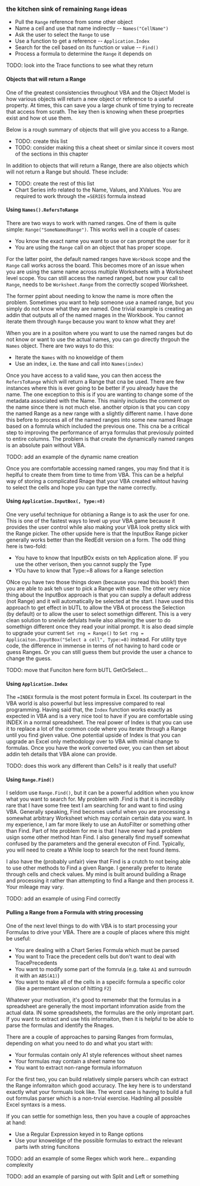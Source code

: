 ### the kitchen sink of remaining `Range` ideas

* Pull the `Range` reference from some other object
* Name a cell and use that name indirectly -- `Names("CellName")`
* Ask the user to select the `Range` to use
* Use a function to get a reference -- `Application.Index`
* Search for the cell based on its function or value -- `Find()`
* Process a formula to determine the `Range` it depends on

TODO: look into the Trace functions to see what they return

#### Objects that will return a Range

One of the greatest consistencies throughout VBA and the Object Model is how various objects will return a new object or reference to a useful property.  At times, this can save you a large chunk of time trying to recreate that access from scrath.  The key then is knowing when these proeprties exist and how ot use them.

Below is a rough summary of objects that will give you access to a Range.

* TODO: create this list
* TODO: consider making this a cheat sheet or similar since it covers most of the sections in this chapter

In addition to objects that will return a Range, there are also objects which will not return a Range but should.  These include:

* TODO: create the rest of this list
* Chart Series info related to the Name, Values, and XValues.  You are required to work through the `=SERIES` formula instead

#### Using `Names().RefersToRange`

There are two ways to work with named ranges.  One of them is quite simple: `Range("SomeNamedRange")`.  This works well in a couple of cases:

* You know the exact name you want to use or can prompt the user for it
* You are using the `Range` call on an object that has proper scope.  

For the latter point, the default named ranges have `Workbook` scope and the `Range` call works across the board.  This becomes more of an issue when you are using the same name across multiple Worksheets with a Worksheet level scope.  You can still access the named ranged, but now your call to `Range`, needs to be `Worksheet.Range` from the correctly scoped Worksheet.

The former ppint about needing to know the name is more often the problem.  Sometimes you want to help someone use a named range, but you simply do not know what they are named.  One trivial example is creating an addin that outputs all of the named rnages in the Workbook.  You cannot iterate them through `Range` because you want to know what they are!

When you are in a posiiton where you want to use the named ranges but do not know or want to use the actual names, you can go directly thrgouh the `Names` object.  There are two ways to do this:

* Iterate the `Names` with no knoweldge of them
* Use an index, i.e. the `Name` and call into `Names(index)`

Once you have access to a valid `Name`, you can then access the `RefersToRange` which will return a Range that cna be used.  There are few instances where this is ever going to be better if you already have the name.  The one exception to this is if you are wanting to change some of the metadata associated with the Name. This mainly includes the comment on the name since there is not much else.  another otpion is that you can copy the named Range as a new range with a slightly different name.  I have done this before to process all of the named ranges into some new named Rnage based on a fomrula which included the previous one.  This cna be a critical step to improving the performance of arrya formulas that previosuly pointed to entire columns.  The problem is that create the dynamically named ranges is an absolute pain without VBA.

TODO: add an example of the dynamic name creation

Once you are comfortable accessing named ranges, you may find that it is heplful to create them from time to time from VBA.  This can be a helpful way of storing a complicated Rnage that your VBA created wihtout having to select the cells and hope you can type the name correctly.

#### Using `Application.InputBox(, Type:=8)`

One very useful technique for obtianing a Range is to ask the user for one.  This is one of the fastest ways to level up your VBA game because it provides the user control while also making your VBA look pretty slick with the Range picker. The other upside here is that the InputBox Range picker generally works better than the RedEdit version on a form.  The odd thing here is two-fold:

* You have to know that InputBOx exists on teh Application alone.  IF you use the other verison, then you cannot supply the Type
* YOu have to know that Type:=8 allows for a Range selection

ONce oyu have two those things down (because you read this book!) then you are able to ask teh user to pick a Range with ease. The other very nice thing about the InputBox approach is that you can supply a default address (not Range) and it will automatically be selected at the start.  I have used this approach to get effect in bUTL to allow the VBA ot process the Selection (by default) or to allow the user to select somethign different.  This is a very clean solution to sneivle defulats hwile also allowing the user to do somethign different once they read your initial prompt.  It is also dead simple to upgrade your current `Set rng = Range()` to `Set rng = Applicaiton.InputBox("Select a cell", Type:=8)` instead.  For utility tpye code, the difference in immense in terms of not having to hard code or guess Ranges.  Or you can still guess them but provide the user a chance to change the guess.

TODO: move that Funciton here form bUTL GetOrSelect...

#### Using `Application.Index`

The `=INDEX` formula is the most potent formula in Excel.  Its couterpart in the VBA world is also powerful but less impressive compared to real programming.  Having said that, the `Index` function works exactly as expected in VBA and is a very nice tool to have if you are comfortable using INDEX in a normal spreadsheet.  The real power of Index is that you can use it to replace a lot of the common code where you iterate through a Range until you find given value.  One potential upside of Index is that you can upgrade an Excel only methodology over to VBA with minial change to formulas.  Once you have the work converted over, you can then set about addin teh details that VBA alone can provide.

TODO: does this work any different than Cells?  is it really that useful?

#### Using `Range.Find()`

I seldom use `Range.Find()`, but it can be a powerful addition when you know what you want to search for.  My problem with .Find is that it is incredibly rare that I have some free text I am searching for and want to find using VBA.  Generally speaking, Find becomes useful when you are processing a somewhat arbitrary Worksheet which may contain certain data you want.  In my experience, I am far more likely to use an AutoFilter or something other than Find.  Part of hte problem for me is that I have never had a problem usign some other method htan Find.  I also generally find myself somewhat confused by the parameters and the general executon of Find.  Typically, you will need to create a While loop to search for the next found items.

I also have the (probably unfair) view that Find is a crutch to not being able to use other methods to Find a given Range.  I generally prefer to iterate through cells and check values.  My mind is built around building a Rnage and processing it rather than attempting to find a Range and then process it.  Your mileage may vary.

TODO: add an example of using Find correctly

#### Pulling a Range from a Formula with string processing

One of the next level things to do with VBA is to start processing your Formulas to drive your VBA.  There are a couple of places where this might be useful:

* You are dealing with a Chart Series Formula which must be parsed
* You want to Trace the precedent cells but don't want to deal with TracePrecedents
* You want to modify some part of the fomrula (e.g. take `A1` and surroudn it with an `ABS(A1)`)
* You want to make all of the cells in a speciifc formula a specific color (like a permentant version of hitting `F2`)

Whatever your motivation, it's good to rememebr that the formulas in a spreadsheet are generally the most important infomration aside from the actual data.  IN some spreadsheets, the formulas are the only improtant part.  If you want to extract and use htis informaiton, then it is helpful to be able to parse the formulas and identify the Rnages.

There are a couple of approaches to parsing Ranges from formulas, depending on what you need to do and what you start with:

* Your formulas contain only A1 style references without sheet names
* Your formulas may contain a sheet name too
* You want to extract non-range formula informatuon

For the first two, you can build relatively simple parsers whcih can extract the Range infomraiton which good accuracy. The key here is to understand exactly what your formuals look like.  The worst case is having to build a full out formulas parser which is a non-trvial exercise.  Hadnling all possible Excel syntaxs is a mess.

If you can settle for somethign less, then you have a couple of approaches at hand:

* Use a Regular Expression keyed in to Range options
* Use your knoweldge of the possible formulas to extract the relevant parts iwth string funcitons

TODO: add an example of some Regex which work here... expanding complexity

TODO: add an example of parsing out with Split and Left or something
